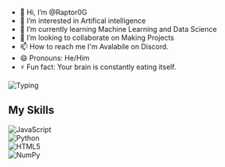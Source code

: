 - 👋 Hi, I’m @Raptor0G
- 👀 I’m interested in Artifical intelligence
- 🌱 I’m currently learning Machine Learning and Data Science
- 💞️ I’m looking to collaborate on Making Projects 
- 📫 How to reach me I'm Avalabile on Discord.
- 😄 Pronouns: He/Him
- ⚡ Fun fact: Your brain is constantly eating itself.


![Typing](https://readme-typing-svg.herokuapp.com?size=20&color=00FF00&lines=Machine+Learning+Enthusiast;AI+Innovator;Automation+Explorer)



<!---
Raptor0G/Raptor0G is a ✨ special ✨ repository because its `README.md` (this file) appears on your GitHub profile.
You can click the Preview link to take a look at your changes.
--->
## My Skills  

![JavaScript](https://img.shields.io/badge/JavaScript-F7DF1E?style=for-the-badge&logo=javascript&logoColor=black)  
![Python](https://img.shields.io/badge/Python-3776AB?style=for-the-badge&logo=python&logoColor=white)  
![HTML5](https://img.shields.io/badge/HTML5-E34F26?style=for-the-badge&logo=html5&logoColor=white)  
![NumPy](https://img.shields.io/badge/NumPy-013243?style=for-the-badge&logo=numpy&logoColor=white)

